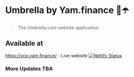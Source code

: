 # Umbrella by Yam.finance 🍠☂️

> The Umbrella core website application.

## Available at

https://ycp.yam.finance/ - Live website
<a href="https://app.netlify.com/sites/yamycp/deploys" target="_blank">![Netlify Status](https://api.netlify.com/api/v1/badges/c97b040e-0743-4062-acb7-93fc1daee345/deploy-status)</a>

<!--
https://umbdev.dev.yam.finance/ - Devleopment builds
<a href="https://app.netlify.com/sites/naughty-villani-786b2d/deploys" target="_blank">![Netlify Status](https://api.netlify.com/api/v1/badges/aeee282a-58a9-4cf7-8965-a9cafc836168/deploy-status)</a>
-->

### More Updates TBA
